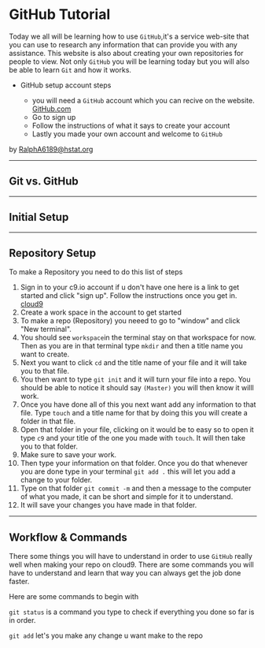 # GitHub Tutorial
Today we all will be learning how to use `GitHub`,it's a service web-site that you can use to research any information that can provide you with any assistance. This website is also about creating your own repositories for people to view. Not only `GitHub` you will be learning today but you will also be able to learn `Git` and how it works.

* GitHub setup account steps

  * you will need a `GitHub` account which you can recive on the website.
[GitHub.com](https://github.com/)
  * Go to sign up 
  * Follow the instructions of what it says to create your account
  * Lastly you made your own account and welcome to `GitHub`

by [RalphA6189@hstat.org](RalphA6189@hstat.org)

---
## Git vs. GitHub



---
## Initial Setup



---
## Repository Setup
To make a Repository you need to do this list of steps

1. Sign in to your c9.io account if u don't have one here is a link to get started and click "sign up". Follow the instructions once you get in. [cloud9](https://c9.io/)
2. Create a work space in the account to get started 
3. To make a repo (Repository) you neeed to go to "window" and click "New terminal".
4. You should see `workspace`in the terminal stay on that workspace for now. Then as you are in that terminal type `mkdir` and then a title name you want to create.
5. Next you want to click `cd` and the title name of your file and it will take you to that file.
6. You then want to type `git init` and it will turn your file into a repo. You should be able to notice it should say `(Master)` you will then know it willl work.
7. Once you have done all of this you next want add any information to that file. Type `touch` and a title name for that by doing this you will create a folder in that file.
8. Open that folder in your file, clicking on it would be to easy so to open it type `c9` and your title of the one you made with `touch`. It will then take you to that folder.
9. Make sure to save your work.
10. Then type your information on that folder. Once you do that whenever you are done type in your terminal `git add .` this will let you add a change to your folder.
11. Type on that folder `git commit -m` and then a message to the computer of what you made, it can be short and simple for it to understand.
12. It will save your changes you have made in that folder.


---
## Workflow & Commands
There some things you will have to understand in order to use `GitHub` really well when making your repo on cloud9. There are some commands you will have to understand and learn that way you can always get the job done faster.

Here are some commands to begin with

`git status` is a command you type to check if everything you done so far is in order.

`git add` let's you make any change u want make to the repo